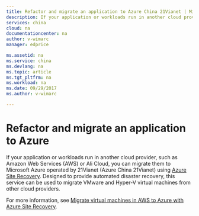```yaml
---
title: Refactor and migrate an application to Azure China 21Vianet | Microsoft Docs
description: If your application or workloads run in another cloud provider, such as Amazon Web Services (AWS) or Ali Cloud, you can migrate them to Azure China 21Vianet using Azure Site Recovery. This service can be used to migrate VMware and Hyper-V virtual machines.
services: china
cloud: na
documentationcenter: na
author: v-wimarc
manager: edprice

ms.assetid: na
ms.service: china
ms.devlang: na
ms.topic: article
ms.tgt_pltfrm: na
ms.workload: na
ms.date: 09/29/2017
ms.author: v-wimarc

---
```

# Refactor and migrate an application to Azure
If your application or workloads run in another cloud provider, such as Amazon Web Services (AWS) or Ali Cloud, you can migrate them to Microsoft Azure operated by 21Vianet (Azure China 21Vianet) using [Azure Site Recovery](https://azure.microsoft.com/services/site-recovery/). Designed to provide automated disaster recovery, this service can be used to migrate VMware and Hyper-V virtual machines from other cloud providers.

For more information, see [Migrate virtual machines in AWS to Azure with Azure Site Recovery](https://docs.microsoft.com/azure/site-recovery/site-recovery-migrate-aws-to-azure).
